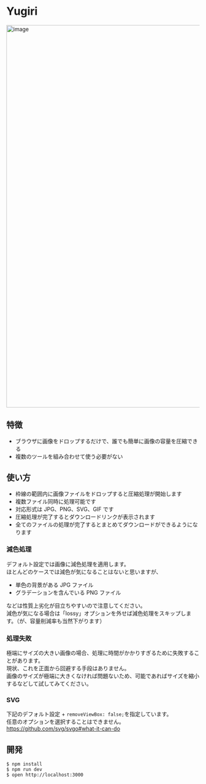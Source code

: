 # Yugiri

<img width="995" alt="image" src="https://github.com/kyaido/yugiri/assets/1821441/3568b416-9b04-478b-a44f-d98ef013ebf0">


## 特徴

- ブラウザに画像をドロップするだけで、誰でも簡単に画像の容量を圧縮できる
- 複数のツールを組み合わせて使う必要がない

## 使い方

- 枠線の範囲内に画像ファイルをドロップすると圧縮処理が開始します
- 複数ファイル同時に処理可能です
- 対応形式は JPG、PNG、SVG、GIF です
- 圧縮処理が完了するとダウンロードリンクが表示されます
- 全てのファイルの処理が完了するとまとめてダウンロードができるようになります

### 減色処理

デフォルト設定では画像に減色処理を適用します。  
ほとんどのケースでは減色が気になることはないと思いますが、

- 単色の背景がある JPG ファイル
- グラデーションを含んでいる PNG ファイル

などは性質上劣化が目立ちやすいので注意してください。  
減色が気になる場合は「lossy」オプションを外せば減色処理をスキップします。（が、容量削減率も当然下がります）

### 処理失敗

極端にサイズの大きい画像の場合、処理に時間がかかりすぎるために失敗することがあります。  
現状、これを正面から回避する手段はありません。  
画像のサイズが極端に大きくなければ問題ないため、可能であればサイズを縮小するなどして試してみてください。

### SVG

下記のデフォルト設定 + `removeViewBox: false;`を指定しています。  
任意のオプションを選択することはできません。  
https://github.com/svg/svgo#what-it-can-do

## 開発

```
$ npm install
$ npm run dev
$ open http://localhost:3000
```
